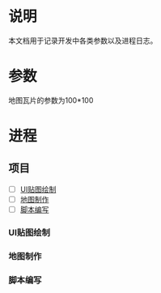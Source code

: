 # 说明
本文档用于记录开发中各类参数以及进程日志。

# 参数
地图瓦片的参数为100*100

# 进程
## 项目
- [ ] [UI贴图绘制](#ui贴图绘制)
- [ ] [地图制作](#地图制作)
- [ ] [脚本编写](#脚本编写)
### UI贴图绘制
### 地图制作
### 脚本编写